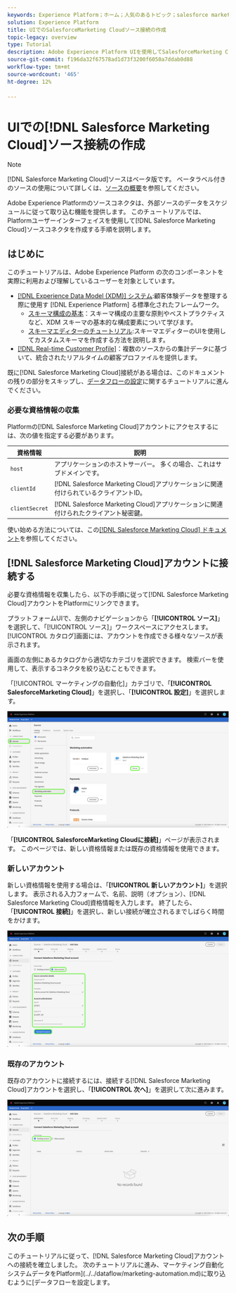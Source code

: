 ```yaml
---
keywords: Experience Platform；ホーム；人気のあるトピック；salesforce marketing cloud;Salesforce Marketing Cloud
solution: Experience Platform
title: UIでのSalesforceMarketing Cloudソース接続の作成
topic-legacy: overview
type: Tutorial
description: Adobe Experience Platform UIを使用してSalesforceMarketing Cloudソース接続を作成する方法を説明します。
source-git-commit: f196da32f67578ad1d73f3200f6050a7ddab0d88
workflow-type: tm+mt
source-wordcount: '465'
ht-degree: 12%

---
```


# UIでの[!DNL Salesforce Marketing Cloud]ソース接続の作成

>[!NOTE]
>
> [!DNL Salesforce Marketing Cloud]ソースはベータ版です。 ベータラベル付きのソースの使用について詳しくは、[ソースの概要](../../../../home.md#terms-and-conditions)を参照してください。

Adobe Experience Platformのソースコネクタは、外部ソースのデータをスケジュールに従って取り込む機能を提供します。 このチュートリアルでは、Platformユーザーインターフェイスを使用して[!DNL Salesforce Marketing Cloud]ソースコネクタを作成する手順を説明します。

## はじめに

このチュートリアルは、Adobe Experience Platform の次のコンポーネントを実際に利用および理解しているユーザーを対象としています。

* [[!DNL Experience Data Model (XDM)] システム](../../../../../xdm/home.md):顧客体験データを整理する際に使用す [!DNL Experience Platform] る標準化されたフレームワーク。
   * [スキーマ構成の基本](../../../../../xdm/schema/composition.md)：スキーマ構成の主要な原則やベストプラクティスなど、XDM スキーマの基本的な構成要素について学びます。
   * [スキーマエディターのチュートリアル](../../../../../xdm/tutorials/create-schema-ui.md):スキーマエディターのUIを使用してカスタムスキーマを作成する方法を説明します。
* [[!DNL Real-time Customer Profile]](../../../../../profile/home.md)：複数のソースからの集計データに基づいて、統合されたリアルタイムの顧客プロファイルを提供します。

既に[!DNL Salesforce Marketing Cloud]接続がある場合は、このドキュメントの残りの部分をスキップし、[データフローの設定](../../dataflow/marketing-automation.md)に関するチュートリアルに進んでください。

### 必要な資格情報の収集

Platformの[!DNL Salesforce Marketing Cloud]アカウントにアクセスするには、次の値を指定する必要があります。

| 資格情報 | 説明 |
| ---------- | ----------- |
| `host` | アプリケーションのホストサーバー。 多くの場合、これはサブドメインです。 |
| `clientId` | [!DNL Salesforce Marketing Cloud]アプリケーションに関連付けられているクライアントID。 |
| `clientSecret` | [!DNL Salesforce Marketing Cloud]アプリケーションに関連付けられたクライアント秘密鍵。 |

使い始める方法については、この[[!DNL Salesforce Marketing Cloud] ドキュメント](https://developer.salesforce.com/docs/atlas.en-us.mc-apis.meta/mc-apis/authentication.htm)を参照してください。

## [!DNL Salesforce Marketing Cloud]アカウントに接続する

必要な資格情報を収集したら、以下の手順に従って[!DNL Salesforce Marketing Cloud]アカウントをPlatformにリンクできます。

プラットフォームUIで、左側のナビゲーションから「**[!UICONTROL ソース]**」を選択して、「[!UICONTROL ソース]」ワークスペースにアクセスします。 [!UICONTROL カタログ]画面には、アカウントを作成できる様々なソースが表示されます。

画面の左側にあるカタログから適切なカテゴリを選択できます。 検索バーを使用して、表示するコネクタを絞り込むこともできます。

「[!UICONTROL マーケティングの自動化]」カテゴリで、「**[!UICONTROL SalesforceMarketing Cloud]**」を選択し、「**[!UICONTROL 設定]**」を選択します。

![カタログ](../../../../images/tutorials/create/salesforce-marketing-cloud/catalog.png)

「**[!UICONTROL SalesforceMarketing Cloudに接続]**」ページが表示されます。 このページでは、新しい資格情報または既存の資格情報を使用できます。

### 新しいアカウント

新しい資格情報を使用する場合は、「**[!UICONTROL 新しいアカウント]**」を選択します。 表示される入力フォームで、名前、説明（オプション）、[!DNL Salesforce Marketing Cloud]資格情報を入力します。 終了したら、「**[!UICONTROL 接続]**」を選択し、新しい接続が確立されるまでしばらく時間をかけます。

![新規](../../../../images/tutorials/create/salesforce-marketing-cloud/new.png)

### 既存のアカウント

既存のアカウントに接続するには、接続する[!DNL Salesforce Marketing Cloud]アカウントを選択し、「**[!UICONTROL 次へ]**」を選択して次に進みます。

![既存](../../../../images/tutorials/create/salesforce-marketing-cloud/existing.png)

## 次の手順

このチュートリアルに従って、[!DNL Salesforce Marketing Cloud]アカウントへの接続を確立しました。 次のチュートリアルに進み、マーケティング自動化システムデータをPlatform](../../dataflow/marketing-automation.md)に取り込むように[データフローを設定します。
